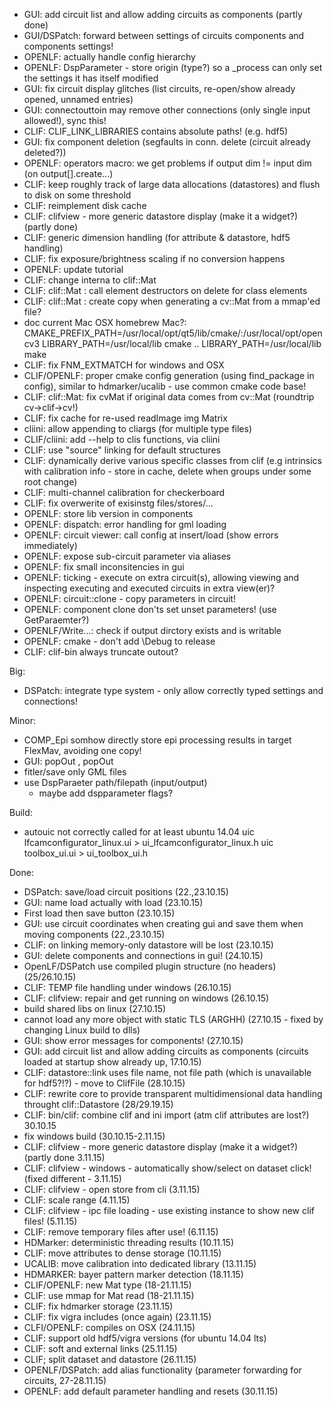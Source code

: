 - GUI: add circuit list and allow adding circuits as components (partly done)
- GUI/DSPatch: forward between settings of circuits components and components settings!
- OPENLF: actually handle config hierarchy
- OPENLF: DspParameter - store origin (type?) so a _process can only set the settings it has itself modified
- GUI: fix circuit display glitches (list circuits, re-open/show already opened, unnamed entries)
- GUI: connectouttoin may remove other connections (only single input allowed!), sync this!
- CLIF: CLIF_LINK_LIBRARIES contains absolute paths! (e.g. hdf5)
- GUI: fix component deletion (segfaults in conn. delete (circuit already deleted?))
- OPENLF: operators macro: we get problems if output dim != input dim (on output[].create...)
- CLIF: keep roughly track of large data allocations (datastores) and flush to disk on some threshold
- CLIF: reimplement disk cache
- CLIF: clifview - more generic datastore display (make it a widget?) (partly done)
- CLIF: generic dimension handling (for attribute & datastore, hdf5 handling)
- CLIF: fix exposure/brightness scaling if no conversion happens
- OPENLF: update tutorial
- CLIF: change interna to clif::Mat
- CLIF: clif::Mat : call element destructors on delete for class elements
- CLIF: clif::Mat : create copy when generating a cv::Mat from a mmap'ed file?
- doc current Mac OSX homebrew Mac?:
    CMAKE_PREFIX_PATH=/usr/local/opt/qt5/lib/cmake/:/usr/local/opt/opencv3 LIBRARY_PATH=/usr/local/lib cmake ..
    LIBRARY_PATH=/usr/local/lib make
- CLIF: fix FNM_EXTMATCH for windows and OSX
- CLIF/OPENLF: proper cmake config generation (using find_package in config), similar to hdmarker/ucalib - use common cmake code base!
- CLIF: clif::Mat: fix cvMat if original data comes from cv::Mat (roundtrip cv->clif->cv!)
- CLIF: fix cache for re-used readImage img Matrix
- cliini: allow appending to cliargs (for multiple type files)
- CLIF/cliini: add --help to clis functions, via cliini
- CLIF: use "source" linking for default structures
- CLIF: dynamically derive various specific classes from clif (e.g intrinsics with calibration info -  store in cache, delete when groups under some root change)
- CLIF: multi-channel calibration for checkerboard
- CLIF: fix overwerite of exisinstg files/stores/...
- OPENLF: store lib version in components
- OPENLF: dispatch: error handling for gml loading
- OPENLF: circuit viewer: call config at insert/load (show errors immediately)
- OPENLF: expose sub-circuit parameter via aliases
- OPENLF: fix small inconsitencies in gui
- OPENLF: ticking - execute on extra circuit(s), allowing viewing and inspecting executing and executed circuits in extra view(er)?
- OPENLF: circuit::clone - copy parameters in circuit!
- OPENLF: component clone don'ts set unset parameters! (use GetParaemter?)
- OPENLF/Write...: check if output dirctory exists and is writable
- OPENLF: cmake - don't add \Debug to release
- CLIF: clif-bin always truncate outout?

Big:
- DSPatch: integrate type system - only allow correctly typed settings and connections!

Minor:
- COMP_Epi somhow directly store epi processing results in target FlexMav, avoiding one copy!
- GUI: popOut , popOut
- fitler/save only GML files
- use DspParaeter path/filepath (input/output)
  - maybe add dspparameter flags?

Build:
- autouic not correctly called for at least ubuntu 14.04
    uic lfcamconfigurator_linux.ui > ui_lfcamconfigurator_linux.h
    uic toolbox_ui.ui > ui_toolbox_ui.h

Done:
- DSPatch: save/load circuit positions (22.,23.10.15)
- GUI: name load actually with load (23.10.15)
- First load then save button (23.10.15)
- GUI: use circuit coordinates when creating gui and save them when moving components (22.,23.10.15)
- CLIF: on linking memory-only datastore will be lost (23.10.15)
- GUI: delete components and connections in gui! (24.10.15)
- OpenLF/DSPatch use compiled plugin structure (no headers) (25/26.10.15)
- CLIF: TEMP file handling under windows (26.10.15)
- CLIF: clifview: repair and get running on windows (26.10.15)
- build shared libs on linux (27.10.15)
- cannot load any more object with static TLS (ARGHH) (27.10.15 - fixed by changing Linux build to dlls)
- GUI: show error messages for components! (27.10.15)
- GUI: add circuit list and allow adding circuits as components (circuits loaded at startup show already up, 17.10.15)
- CLIF: datastore::link uses file name, not file path (which is unavailable for hdf5?!?) - move to ClifFile (28.10.15)
- CLIF: rewrite core to provide transparent multidimensional data handling throught clif::Datastore (28/29.19.15)
- CLIF: bin/clif: combine clif and ini import (atm clif attributes are lost?) 30.10.15
- fix windows build (30.10.15-2.11.15)
- CLIF: clifview - more generic datastore display (make it a widget?) (partly done 3.11.15)
- CLIF: clifview - windows - automatically show/select on dataset click! (fixed different - 3.11.15)
- CLIF: clifview - open store from cli (3.11.15)
- CLIF: scale range (4.11.15)
- CLIF: clifview - ipc file loading - use existing instance to show new clif files! (5.11.15)
- CLIF: remove temporary files after use! (6.11.15)
- HDMarker: deterministic threading results (10.11.15)
- CLIF: move attributes to dense storage (10.11.15)
- UCALIB: move calibration into dedicated library (13.11.15)
- HDMARKER: bayer pattern marker detection (18.11.15)
- CLIF/OPENLF: new Mat type (18-21.11.15)
- CLIF: use mmap for Mat read (18-21.11.15)
- CLIF: fix hdmarker storage (23.11.15)
- CLIF: fix vigra includes (once again) (23.11.15)
- CLFI/OPENLF: compiles on OSX (24.11.15)
- CLIF: support old hdf5/vigra versions (for ubuntu 14.04 lts)
- CLIF: soft and external links (25.11.15)
- CLIF; split dataset and datastore (26.11.15)
- OPENLF/DSPatch: add alias functionality (parameter forwarding for circuits, 27-28.11.15)
- OPENLF: add default parameter handling and resets (30.11.15)